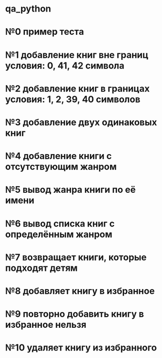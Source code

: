 # qa_python
# №0 пример теста
# №1 добавление книг вне границ условия: 0, 41, 42 символа
# №2 добавление книг в границах условия: 1, 2, 39, 40 символов
# №3 добавление двух одинаковых книг
# №4 добавление книги с отсутствующим жанром
# №5 вывод жанра книги по её имени
# №6 вывод списка книг с определённым жанром
# №7 возвращает книги, которые подходят детям
# №8 добавляет книгу в избранное
# №9 повторно добавить книгу в избранное нельзя
# №10 удаляет книгу из избранного
